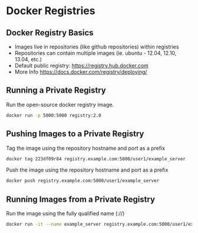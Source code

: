 Docker Registries
=================

## Docker Registry Basics
* Images live in repositories (like github repositories) within registries
* Repositories can contain multiple images (ie. ubuntu - 12.04, 12.10, 13.04, etc.)
* Default public registry:  https://registry.hub.docker.com
* More Info https://docs.docker.com/registry/deploying/


## Running a Private Registry

Run the open-source docker registry image.
```bash
docker run -p 5000:5000 registry:2.0
```

## Pushing Images to a Private Registry

Tag the image using the repository hostname and port as a prefix
```bash
docker tag 223df09r84 registry.example.com:5000/user1/example_server
```

Push the image using the repository hostname and port as a prefix
```bash
docker push registry.example.com:5000/user1/example_server
```


## Running Images from a Private Registry
Run the image using the fully qualified name (<host>:<port>/<user>/<image>)
```bash
docker run -it --name example_server registry.example.com:5000/user1/example_server /bin/bash
```
